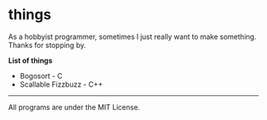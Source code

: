 # things

As a hobbyist programmer, sometimes I just really want to make something. Thanks for stopping by.

**List of things**
- Bogosort - C
- Scallable Fizzbuzz - C++
---
All programs are under the MIT License.
